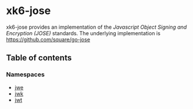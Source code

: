 # xk6-jose

xk6-jose provides an implementation of the *Javascript Object Signing and Encryption (JOSE)* standards.
The underlying implementation is https://github.com/square/go-jose

## Table of contents

### Namespaces

- [jwe](modules/jwe.md)
- [jwk](modules/jwk.md)
- [jwt](modules/jwt.md)
